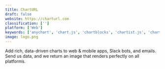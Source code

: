 ```yaml
---
title: ChartURL
draft: false 
website: https://charturl.com
classification: ['']
platform: ['Web']
keywords: ['anychart', 'chart.js', 'chartblocks', 'chartist.js', 'charts4j', 'datawrapper', 'js_charts', 'orgweaver', 'plotly', 'teechart', 'zoomcharts', 'ios-linechart', 'jquery_sparklines', 'jqplot', 'shinobicharts', 'think-cell']
image: logo.png
---
```

Add rich, data-driven charts to web & mobile apps, Slack bots, and emails. Send us data, and we return an image that renders perfectly on all platforms.